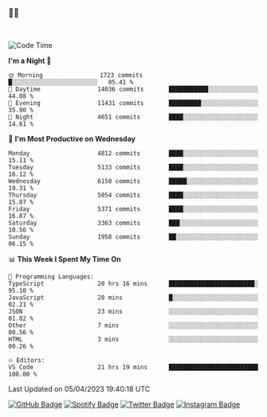 ### 🤙🍺

<!-- <a href="https://github-readme-stats.vercel.app/api?username=hzak2xx&count_private=true&show_icons=true&theme=dracula">
  <img align="center" src="https://github-readme-stats.vercel.app/api?username=hzak2xx&count_private=true&show_icons=true&theme=dracula" />
</a>
</br> -->
</br>

<!--START_SECTION:waka-->
![Code Time](http://img.shields.io/badge/Code%20Time-2%2C295%20hrs%2011%20mins-blue)

**I'm a Night 🦉** 

```text
🌞 Morning                1723 commits        █░░░░░░░░░░░░░░░░░░░░░░░░   05.41 % 
🌆 Daytime                14036 commits       ███████████░░░░░░░░░░░░░░   44.08 % 
🌃 Evening                11431 commits       █████████░░░░░░░░░░░░░░░░   35.90 % 
🌙 Night                  4651 commits        ████░░░░░░░░░░░░░░░░░░░░░   14.61 % 
```
📅 **I'm Most Productive on Wednesday** 

```text
Monday                   4812 commits        ████░░░░░░░░░░░░░░░░░░░░░   15.11 % 
Tuesday                  5133 commits        ████░░░░░░░░░░░░░░░░░░░░░   16.12 % 
Wednesday                6150 commits        █████░░░░░░░░░░░░░░░░░░░░   19.31 % 
Thursday                 5054 commits        ████░░░░░░░░░░░░░░░░░░░░░   15.87 % 
Friday                   5371 commits        ████░░░░░░░░░░░░░░░░░░░░░   16.87 % 
Saturday                 3363 commits        ███░░░░░░░░░░░░░░░░░░░░░░   10.56 % 
Sunday                   1958 commits        ██░░░░░░░░░░░░░░░░░░░░░░░   06.15 % 
```


📊 **This Week I Spent My Time On** 

```text
💬 Programming Languages: 
TypeScript               20 hrs 16 mins      ████████████████████████░   95.10 % 
JavaScript               28 mins             █░░░░░░░░░░░░░░░░░░░░░░░░   02.21 % 
JSON                     23 mins             ░░░░░░░░░░░░░░░░░░░░░░░░░   01.82 % 
Other                    7 mins              ░░░░░░░░░░░░░░░░░░░░░░░░░   00.56 % 
HTML                     3 mins              ░░░░░░░░░░░░░░░░░░░░░░░░░   00.26 % 

🔥 Editors: 
VS Code                  21 hrs 19 mins      █████████████████████████   100.00 % 
```


 Last Updated on 05/04/2023 19:40:18 UTC
<!--END_SECTION:waka-->

[![GitHub Badge](https://img.shields.io/badge/GitHub-100000?style=for-the-badge&logo=github&logoColor=white)](https://github.com/hzak2xx)
[![Spotify Badge](https://img.shields.io/badge/Spotify-1ED760?&style=for-the-badge&logo=spotify&logoColor=white)](https://open.spotify.com/user/uf90s6sbbh75a1mt44clkhkvf)
[![Twitter Badge](https://img.shields.io/badge/Twitter-1DA1F2?style=for-the-badge&logo=twitter&logoColor=white)](https://twitter.com/hzak2xx)
[![Instagram Badge](https://img.shields.io/badge/Instagram-E4405F?style=for-the-badge&logo=instagram&logoColor=white)](https://www.instagram.com/hzak2xx/)
